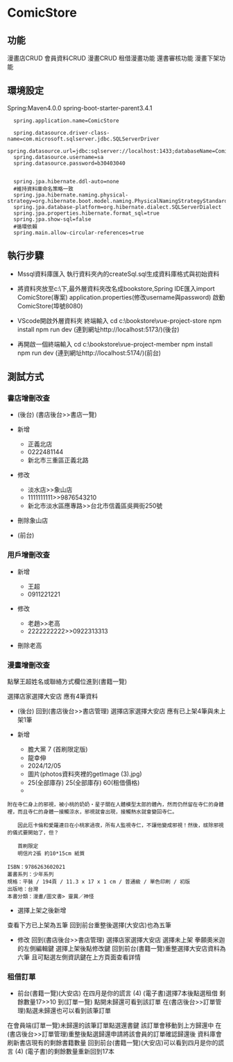 # ComicStore

## 功能
  漫畫店CRUD
  會員資料CRUD
  漫畫CRUD
  租借漫畫功能
  還書審核功能
  漫畫下架功能

## 環境設定
  Spring:Maven4.0.0
  spring-boot-starter-parent3.4.1

```application.properties(修改username與password):
  spring.application.name=ComicStore
  
  spring.datasource.driver-class-name=com.microsoft.sqlserver.jdbc.SQLServerDriver
  spring.datasource.url=jdbc:sqlserver://localhost:1433;databaseName=ComicStore;trustServerCertificate=true
  spring.datasource.username=sa
  spring.datasource.password=b30403040
  
  
  spring.jpa.hibernate.ddl-auto=none
  #維持資料庫命名策略一致
  spring.jpa.hibernate.naming.physical-strategy=org.hibernate.boot.model.naming.PhysicalNamingStrategyStandardImpl
  spring.jpa.database-platform=org.hibernate.dialect.SQLServerDialect
  spring.jpa.properties.hibernate.format_sql=true
  spring.jpa.show-sql=false
  #循環依賴
  spring.main.allow-circular-references=true
```

## 執行步驟
* Mssql資料庫匯入
執行資料夾內的createSql.sql生成資料庫格式與初始資料

* 將資料夾放至c:\下,最外層資料夾改名成bookstore,Spring IDE匯入import ComicStore(專案)
application.properties(修改username與password)
啟動ComicStore(埠號8080)

* VScode開啟外層資料夾 終端輸入 
cd c:\bookstore\vue-project-store
npm install
npm run dev
(連到網址http://localhost:5173/)(後台)
* 再開啟一個終端輸入
cd c:\bookstore\vue-project-member
npm install
npm run dev
(連到網址http://localhost:5174/)(前台)


## 測試方式

### 書店增刪改查
* (後台)
(書店後台>>書店一覽)
* 新增
    * 正義北店
    * 0222481144
    * 新北市三重區正義北路

* 修改
    * 淡水店>>象山店
    *  1111111111>>9876543210
    * 新北市淡水區應專路>>台北市信義區吳興街250號

* 刪除象山店

* (前台)
### 用戶增刪改查
* 新增
    * 王超
    * 0911221221

* 修改
    * 老趙>>老高
    * 2222222222>>0922313313

* 刪除老高

### 漫畫增刪改查
點擊王超姓名或聯絡方式欄位進到(書籍一覽)

選擇店家選擇大安店
應有4筆資料

* (後台)
回到(書店後台>>書店管理)
選擇店家選擇大安店
應有已上架4筆與未上架1筆

* 新增
    * 膽大黨 7 (首刷限定版)
    * 龍幸伸
    * 2024/12/05
    * 圖片(photos資料夾裡的getImage (3).jpg)
    * 25(全部庫存)     25(全部庫存)     60(租借價格)
    * 
```
附在寺仁身上的邪視，被小桃的奶奶‧星子關在人體模型太郎的體內，然而仍然留在寺仁的身體裡，而且寺仁的身體一接觸涼水，邪視就會出現，接觸熱水就會變回寺仁。

　　因此厄卡倫和愛羅連日在小桃家過夜，所有人監視寺仁，不讓他變成邪視！然後，祓除邪視的儀式要開始了，但？

　　首刷限定
　　明信片2張 約10*15cm 紙質

ISBN：9786263602021
叢書系列：少年系列
規格：平裝 / 194頁 / 11.3 x 17 x 1 cm / 普通級 / 單色印刷 / 初版
出版地：台灣
本書分類：漫畫/圖文書> 靈異／神怪
```
   * 選擇上架之後新增

查看下方已上架為五筆 回到前台重整後選擇(大安店)也為五筆

* 修改
回到(書店後台>>書店管理)
選擇店家選擇大安店
選擇未上架 拳願奧米迦的左側編輯鍵
選擇上架後點修改鍵
回到前台(書籍一覽)重整選擇大安店資料為六筆
且可點選左側資訊鍵在上方頁面查看詳情

### 租借訂單
* 前台(書籍一覽)(大安店)
在四月是你的謊言 (4) (電子書)選擇7本後點選租借
剩餘數量17>>10
到(訂單一覽)
點開未歸還可看到該訂單
在(書店後台>>訂單管理)點選未歸還也可以看到該筆訂單

在會員端(訂單一覽)未歸還的該筆訂單點選還書鍵 該訂單會移動到上方歸還中
在(書店後台>>訂單管理)重整後點選歸還申請將該會員的訂單確認歸還後
資料庫會刷新書店現有的剩餘書籍數量
回到前台(書籍一覽)(大安店)可以看到四月是你的謊言 (4) (電子書)的剩餘數量重新回到17本
